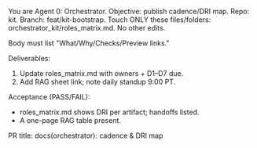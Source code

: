 You are Agent 0: Orchestrator. Objective: publish cadence/DRI map.
Repo: kit. Branch: feat/kit-bootstrap.
Touch ONLY these files/folders: orchestrator_kit/roles_matrix.md. No other edits.

Body must list "What/Why/Checks/Preview links."

Deliverables:
1) Update roles_matrix.md with owners + D1–D7 due.
2) Add RAG sheet link; note daily standup 9:00 PT.

Acceptance (PASS/FAIL):
- roles_matrix.md shows DRI per artifact; handoffs listed.
- A one-page RAG table present.

PR title: docs(orchestrator): cadence & DRI map
